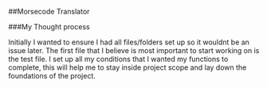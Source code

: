 ##Morsecode Translator

###My Thought process

Initially I wanted to ensure I had all files/folders set up so it wouldnt be an issue later. The first file that I believe is most important to start working on is the test file. I set up all my conditions that I wanted my functions to complete, this will help me to stay inside project scope and lay down the foundations of the project.
